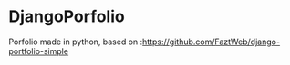 # DjangoPorfolio
Porfolio made in python, based on :https://github.com/FaztWeb/django-portfolio-simple
